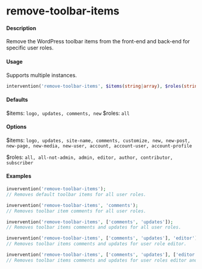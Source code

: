 # remove-toolbar-items

#### Description
Remove the WordPress toolbar items from the front-end and back-end for specific user roles.

#### Usage
Supports multiple instances.
```php
intervention('remove-toolbar-items', $items(string|array), $roles(string|array));
```

#### Defaults
$items: `logo, updates, comments, new`
$roles: `all`

#### Options
$items: `logo, updates, site-name, comments, customize, new, new-post, new-page, new-media, new-user, account, account-user, account-profile`

$roles: `all, all-not-admin, admin, editor, author, contributor, subscriber`

#### Examples
```php
invervention('remove-toolbar-items');
// Removes default toolbar items for all user roles.

invervention('remove-toolbar-items', 'comments');
// Removes toolbar item comments for all user roles.

invervention('remove-toolbar-items', ['comments', 'updates']);
// Removes toolbar items comments and updates for all user roles.

invervention('remove-toolbar-items', ['comments', 'updates'], 'editor');
// Removes toolbar items comments and updates for user role editor.

invervention('remove-toolbar-items', ['comments', 'updates'], ['editor', 'author']);
// Removes toolbar items comments and updates for user roles editor and author.
```
